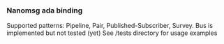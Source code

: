 ### Nanomsg ada binding
Supported patterns: Pipeline, Pair, Published-Subscriber, Survey. Bus is implemented but not tested (yet)
See /tests directory for usage examples